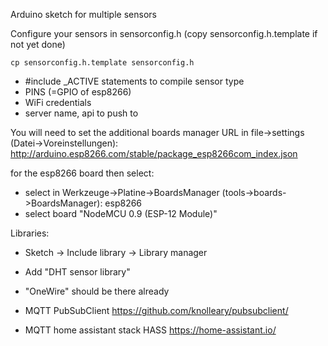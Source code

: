 Arduino sketch for multiple sensors

Configure your sensors in sensorconfig.h (copy sensorconfig.h.template if not yet done)

	cp sensorconfig.h.template sensorconfig.h

* #include <SENSOR>_ACTIVE statements to compile sensor type
* PINS (=GPIO of esp8266)
* WiFi credentials
* server name, api to push to

You will need to set the additional boards manager URL in file->settings (Datei->Voreinstellungen):
http://arduino.esp8266.com/stable/package_esp8266com_index.json

for the esp8266 board then select:

* select in Werkzeuge->Platine->BoardsManager (tools->boards->BoardsManager): esp8266
* select board "NodeMCU 0.9 (ESP-12 Module)"

Libraries:

* Sketch -> Include library -> Library manager 
* Add "DHT sensor library"
* "OneWire" should be there already
* MQTT PubSubClient https://github.com/knolleary/pubsubclient/

* MQTT home assistant stack HASS https://home-assistant.io/
